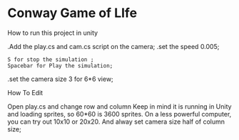 # Conway Game of LIfe


 How to run this project in unity 
 
 
   .Add the  play.cs and cam.cs script on the camera;
   .set the speed 0.005;
    
    S for stop the simulation ;
    Spacebar for Play the simulation;
   
   .set the camera size 3 for 6*6 view;
   
  
   
  How To Edit 

 Open play.cs and change row and column
 Keep in mind it is running in Unity and loading sprites, so 60*60 is 3600 sprites.
 On a less powerful computer, you can try out 10x10 or 20x20.
 And alway set camera size half of column size;
   
  
   
   
